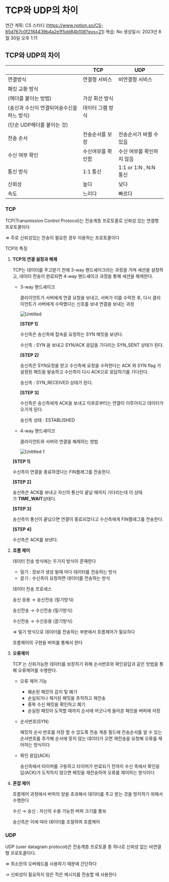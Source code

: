 # TCP와 UDP의 차이

연간 계획: CS 스터디 (https://www.notion.so/CS-85d767c0f2184439b4a2e1f5dd84b108?pvs=21)
복습: No
생성일시: 2023년 8월 30일 오후 1:11

## TCP와 UDP의 차이

|  | TCP | UDP |
| --- | --- | --- |
| 연결방식 | 연결형 서비스 | 비연결형 서비스 |
| 패킷 교환 방식 
(헤더를 붙이는 방법)  | 가상 회선 방식 
(송신과 수신이 연결되어송수신을 하느 방식)  | 데이터 그램 방식 
(단순 UDP헤더를 붙이는 것)  |
| 전송 순서 | 전송순서를 보장 | 전송순서가 바뀔 수 있음 |
| 수신 여부 확인 | 수신여부를 확인함 | 수신 여부를 확인하지 않음 |
| 통신 방식 | 1:1 통신 | 1:1 or 1:N , N:N 통신 |
| 신뢰성 | 높다 | 낮다 |
| 속도 | 느리다 |  빠르다 |

### TCP

TCP(Transmission Control Protocol)는 전송계층 프로토콜로 신뢰성 있는 연결형 프로토콜이다 

⇒ 주로 신뢰성있는 전송이 필요한 경우 이용하는 프로토콜이다 

TCP의 특징 

1. **TCP의 연결 설정과 해제**
    
    TCP는 데이터를 주고받기 전에 3-way 핸드셰이크라는 과정을 거쳐 세션을 설정하고, 데이터 전송이 완료되면  4-way 핸드셰이크 과정을 통해 세션을 해제한다.
    
    - 3-way 핸드셰이크
        
        클라이언트가 서버에게 연결 요청을 보내고, 서버가 이를 수락한 후, 다시 클라이언트가 서버에게 수락했다는 신호를 보내 연결을 보내는 과정 
        
        ![Untitled](https://github.com/spharos3rd-CatchYou/Network/assets/87631575/e8d45273-e9a0-4753-bee9-f0fb5e464f40)
        
        **[STEP 1]**
        
        수신측은 송신측에  접속을 요청하는 SYN 패킷을 보낸다. 
        
        수신측 : SYN 을 보내고 SYN/ACK 응답을 기다리는 SYN_SENT 상태가 된다.
        
        **[STEP 2]**
        
        송신측은 SYN요청을 받고 수신측에 요청을 수락한다는 ACK 와 SYN flag 가 설정된 패킷을 발송하고 수신측이 다시 ACK으로 응답하기를 기다린다. 
        
        송신측 : SYN_RECEIVED 상태가 된다.
        
        **[STEP 3]**
        
        수신측은 송신측에게 ACK을 보내고 이후로부터는 연결이 이루어지고 데이터가 오가게 된다. 
        
        송신측 상태 : ESTABLISHED 
        
    - 4-way 핸드셰이크
        
        클라이언트와 서버의 연결을 해제하는 방법 
        
        ![Untitled 1](https://github.com/spharos3rd-CatchYou/Network/assets/87631575/6093d84b-64fd-4e2f-aebf-f94e9c603281)
        
    
    **[STEP 1]**
    
    수신측이 연결을 종료하겠다는 FIN플래그를 전송한다.
    
    **[STEP 2]**
    
    송신측은 ACK를 보내고 자신의 통신이 끝날 때까지 기다리는데 이 상태가 **TIME_WAIT**상태다.
    
    **[STEP 3]**
    
    송신측이 통신이 끝났으면 연결이 종료되었다고 수신측에게 FIN플래그를 전송한다.
    
    **[STEP 4]**
    
    수신측은 ACK를 보낸다.
    
2. **흐름 제어**
    
    데이터 전송 방식에는 두가지 방식이 존재한다 
    
    - 밀기 : 정보가 생성 될때 마다 데이터를 전송하는 방식
    - 끌기 : 수신측이 요청하면 데이터를 전송하는 방식
    
    데이터 전송 프로세스 
    
    송신 응용 → 송신전송 (밀기방식)
    
    송신전송 → 수신전송 (밀기방식) 
    
    수신전송 → 수신응용 (끌기방식) 
    
    ⇒ 밀기 방식으로 데이터를 전송하는 부분에서 흐름제어가 필요하다 
    
    흐름제어의 구현을 버퍼를 통해서 한다 
    
3. **오류제어** 
    
    TCP 는 신뢰가능한 데이터를 보장하기 위해 순서번호와 확인응답과 같은 방법을 통해 오류제어를 수행한다.
    
    - 오류 제어 기능
        - 훼손된 패킷의 감지 및 폐기
        - 손실되거나 제거된 패밋을 추적하고 재전송
        - 중복 수신 패킷을 확인하고 폐기
        - 손실된 패킷이 도착할 때까지 순서에 어긋나게 들어온 패킷을 버퍼에 저장
    - 순서번호(SYN)
        
        패킷의 순서 번호를 저장 할 수 있도록 전송 계층 필드에 전송순서를 알 수 있는 순서번호를 추가해 순서에 맞지 않는 데이터가 오면 재전송을 요청해 오류를 제어하는 방식이다 
        
    - 확인 응답(ACK)
        
        송신측에서 타이머를 구동하고 타이머가 만료되기 전까지 수신 측에서 확인응답(ACK)가 도착하지 않으면 패킷을 재전송하여 오류를 제어하는 방식이다   
        
4. **혼잡 제어**
    
    흐름제어 과정에서 버퍼의 양을 초과해서 데이터를 주고 받는 것을 방지하기 위해서 수행한다
    
    수신 →  송신 : 자신의 수용 가능한 버퍼 크기를 통보
    
    송신측은 이에 따라 데이터를 조절하여 흐름제어
    

### UDP

UDP (user datagram protocol)은 전송계층 프로토콜 중 하나로 신뢰성 없는 비연결형 프로토콜이다. 

⇒ 최소한의 오버헤드를 사용하기 때문에 간단하다 

→ 신뢰성이 필요하지 않은 작은 메시지를 전송할 때 사용한다
